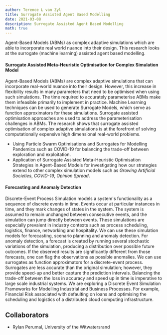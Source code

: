 ```yaml
---
author: Terence L van Zyl
title: Surrogate Assisted Agent Based Modelling
date: 2021-03-08
description: Surrogate Assisted Agent Based Modelling
math: true
---
```


Agent-Based Models (ABMs) as complex adaptive simulations which are able to incorporate real world nuance into their design. This research looks at the surrogate (machine learning) assisted agent based modelling.
<!--more-->

#### Surrogate Assisted Meta-Heuristic Optimisation for Complex Simulation Model

Agent-Based Models (ABMs) are complex adaptive simulations that can incorporate real-world nuance into their design. However, this increase in flexibility results in many parameters that need to be optimised when using such simulations. The time required to accurately parameterise ABMs make them infeasible primarily to implement in practice. Machine Learning techniques can be used to generate Surrogate Models, which serve as function approximators for these simulations. Surrogate assisted optimisation approaches are used to address the parameterisation challenges in ABMs.  The research shows that surrogate assisted optimisation of complex adaptive simulations is at the forefront of solving computationally expensive high dimensional real-world problems.

- Using Particle Swarm Optimisations and Surrogates for Modelling Pandemics such as COVID-19 for balancing the trade-off between exploration and  exploitation.
- Application of Surrogate Assisted Meta-Heuristic Optimisation Strategies in Agent-Based Models for investigating how our strategies extend to other complex simulation models such as *Growing Artificial Societies*, *COVID-19*, *Opinion Spread*.

#### Forecasting and Anomaly Detection

Discrete-Event Process Simulation models a system's functionality as a sequence of discrete events in time. Events occur at particular instances in time, and they mark changes of states in the system. The system is assumed to remain unchanged between consecutive events, and the simulation can jump directly between events. These simulations are especially prevalent in industry contexts such as process scheduling, logistics, finance, networking and hospitality. We can use these simulation models for forecasting, scenario planning and anomaly detection. For anomaly detection, a forecast is created by running several stochastic variations of the simulation, producing a distribution over possible future outcomes. If the observed results are significantly different from those forecasts, one can flag the observations as possible anomalies.
We can use surrogates as function approximators for a discrete-event process. Surrogates are less accurate than the original simulation; however, they provide speed-up and better capture the prediction intervals. Balancing the trade-off between the loss in accuracy and speed up in time is imperative to large scale industrial systems. We are exploring a Discrete Event Simulation Frameworks for Modelling Industrial and Business Processes. For example, Financial Risk associated with defaulting on loans and optimising the scheduling and logistics of a distributed cloud computing infrastructure. 

## Collaborators

* Rylan Perumal, University of the Witwatersrand

